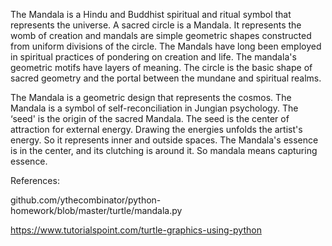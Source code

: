 The Mandala is a Hindu and Buddhist spiritual and ritual symbol that represents the universe. A sacred circle is a Mandala. It represents the womb of creation and mandals are simple geometric shapes constructed from uniform divisions of the circle. The Mandals have long been employed in spiritual practices of pondering on creation and life. The mandala's geometric motifs have layers of meaning. The circle is the basic shape of sacred geometry and the portal between the mundane and spiritual realms.

The Mandala is a geometric design that represents the cosmos. The Mandala is a symbol of self-reconciliation in Jungian psychology. The ‘seed' is the origin of the sacred Mandala. The seed is the center of attraction for external energy. Drawing the energies unfolds the artist's energy. So it represents inner and outside spaces. The Mandala's essence is in the center, and its clutching is around it. So mandala means capturing essence.

References:

github.com/ythecombinator/python-homework/blob/master/turtle/mandala.py

https://www.tutorialspoint.com/turtle-graphics-using-python
